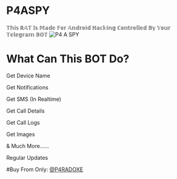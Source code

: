 # P4ASPY

𝕋𝕙𝕚𝕤 ℝ𝔸𝕋 𝕀𝕤 𝕄𝕒𝕕𝕖 𝔽𝕠𝕣 𝔸𝕟𝕕𝕣𝕠𝕚𝕕 ℍ𝕒𝕔𝕜𝕚𝕟𝕘 ℂ𝕠𝕟𝕥𝕣𝕠𝕝𝕝𝕖𝕕 𝔹𝕪 𝕐𝕠𝕦𝕣 𝕋𝕖𝕝𝕖𝕘𝕣𝕒𝕞 𝔹𝕆𝕋
![P4 A SPY](https://github.com/user-attachments/assets/70a1f82a-7ce9-4f34-ab69-50495e9bc61a)

# What Can This BOT Do?
Get Device Name

Get Notifications

Get SMS (In Realtime)

Get Call Details

Get Call Logs

Get Images

& Much More......

Regular Updates

#Buy From Only: [@P4RADOXE](https://t.me/P4RADOXE)
